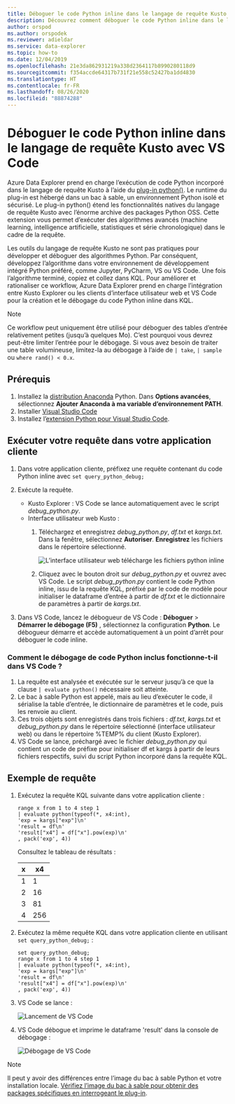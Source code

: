 ```yaml
---
title: Déboguer le code Python inline dans le langage de requête Kusto avec VS Code - Azure Data Explorer
description: Découvrez comment déboguer le code Python inline dans le langage de requête Kusto (KQL) avec VS Code.
author: orspod
ms.author: orspodek
ms.reviewer: adieldar
ms.service: data-explorer
ms.topic: how-to
ms.date: 12/04/2019
ms.openlocfilehash: 21e3da862931219a338d2364117b8990280118d9
ms.sourcegitcommit: f354accde64317b731f21e558c52427ba1dd4830
ms.translationtype: HT
ms.contentlocale: fr-FR
ms.lasthandoff: 08/26/2020
ms.locfileid: "88874288"
---
```

# <a name="debug-kusto-query-language-inline-python-using-vs-code"></a>Déboguer le code Python inline dans le langage de requête Kusto avec VS Code

Azure Data Explorer prend en charge l’exécution de code Python incorporé dans le langage de requête Kusto à l’aide du [plug-in python()](kusto/query/pythonplugin.md). Le runtime du plug-in est hébergé dans un bac à sable, un environnement Python isolé et sécurisé. Le plug-in python() étend les fonctionnalités natives du langage de requête Kusto avec l’énorme archive des packages Python OSS. Cette extension vous permet d’exécuter des algorithmes avancés (machine learning, intelligence artificielle, statistiques et série chronologique) dans le cadre de la requête.

Les outils du langage de requête Kusto ne sont pas pratiques pour développer et déboguer des algorithmes Python. Par conséquent, développez l’algorithme dans votre environnement de développement intégré Python préféré, comme Jupyter, PyCharm, VS ou VS Code. Une fois l’algorithme terminé, copiez et collez dans KQL. Pour améliorer et rationaliser ce workflow, Azure Data Explorer prend en charge l’intégration entre Kusto Explorer ou les clients d’interface utilisateur web et VS Code pour la création et le débogage du code Python inline dans KQL. 

> [!NOTE]
> Ce workflow peut uniquement être utilisé pour déboguer des tables d’entrée relativement petites (jusqu’à quelques Mo). C’est pourquoi vous devrez peut-être limiter l’entrée pour le débogage.  Si vous avez besoin de traiter une table volumineuse, limitez-la au débogage à l’aide de `| take`, `| sample` ou `where rand() < 0.x`.

## <a name="prerequisites"></a>Prérequis

1. Installez la [distribution Anaconda](https://www.anaconda.com/distribution/#download-section) Python. Dans **Options avancées**, sélectionnez **Ajouter Anaconda à ma variable d’environnement PATH**.
2. Installer [Visual Studio Code](https://code.visualstudio.com/Download)
3. Installez l’[extension Python pour Visual Studio Code](https://marketplace.visualstudio.com/items?itemName=ms-python.python).

## <a name="run-your-query-in-your-client-application"></a>Exécuter votre requête dans votre application cliente

1. Dans votre application cliente, préfixez une requête contenant du code Python inline avec `set query_python_debug;`
1. Exécute la requête.
    * Kusto Explorer : VS Code se lance automatiquement avec le script *debug_python.py*.
    * Interface utilisateur web Kusto : 
        1. Téléchargez et enregistrez *debug_python.py*, *df.txt* et *kargs.txt*. Dans la fenêtre, sélectionnez **Autoriser**. **Enregistrez** les fichiers dans le répertoire sélectionné. 

            ![L’interface utilisateur web télécharge les fichiers python inline](media/debug-inline-python/webui-inline-python.png)

        1. Cliquez avec le bouton droit sur *debug_python.py* et ouvrez avec VS Code. 
        Le script *debug_python.py* contient le code Python inline, issu de la requête KQL, préfixé par le code de modèle pour initialiser le dataframe d’entrée à partir de *df.txt* et le dictionnaire de paramètres à partir de *kargs.txt*.    
            
1. Dans VS Code, lancez le débogueur de VS Code : **Déboguer** > **Démarrer le débogage (F5)** , sélectionnez la configuration **Python**. Le débogueur démarre et accède automatiquement à un point d’arrêt pour déboguer le code inline.

### <a name="how-does-inline-python-debugging-in-vs-code-work"></a>Comment le débogage de code Python inclus fonctionne-t-il dans VS Code ?

1. La requête est analysée et exécutée sur le serveur jusqu’à ce que la clause `| evaluate python()` nécessaire soit atteinte.
1. Le bac à sable Python est appelé, mais au lieu d’exécuter le code, il sérialise la table d’entrée, le dictionnaire de paramètres et le code, puis les renvoie au client.
1. Ces trois objets sont enregistrés dans trois fichiers : *df.txt*, *kargs.txt* et *debug_python.py* dans le répertoire sélectionné (interface utilisateur web) ou dans le répertoire %TEMP% du client (Kusto Explorer).
1. VS Code se lance, préchargé avec le fichier *debug_python.py* qui contient un code de préfixe pour initialiser df et kargs à partir de leurs fichiers respectifs, suivi du script Python incorporé dans la requête KQL.

## <a name="query-example"></a>Exemple de requête

1. Exécutez la requête KQL suivante dans votre application cliente :

    ```kusto
    range x from 1 to 4 step 1
    | evaluate python(typeof(*, x4:int), 
    'exp = kargs["exp"]\n'
    'result = df\n'
    'result["x4"] = df["x"].pow(exp)\n'
    , pack('exp', 4))
    ```

    Consultez le tableau de résultats :

    | x  | x4  |
    |---------|---------|
    | 1     |   1      |
    | 2     |   16      |
    | 3     |   81      |
    | 4     |    256     |
    
1. Exécutez la même requête KQL dans votre application cliente en utilisant `set query_python_debug;` :

    ```kusto
    set query_python_debug;
    range x from 1 to 4 step 1
    | evaluate python(typeof(*, x4:int), 
    'exp = kargs["exp"]\n'
    'result = df\n'
    'result["x4"] = df["x"].pow(exp)\n'
    , pack('exp', 4))
    ```

1. VS Code se lance :

    ![Lancement de VS Code](media/debug-inline-python/launch-vs-code.png)

1. VS Code débogue et imprime le dataframe 'result' dans la console de débogage :

    ![Débogage de VS Code](media/debug-inline-python/debug-vs-code.png)

> [!NOTE]
> Il peut y avoir des différences entre l’image du bac à sable Python et votre installation locale. [Vérifiez l’image du bac à sable pour obtenir des packages spécifiques en interrogeant le plug-in](https://github.com/Azure/azure-kusto-analytics-lib/blob/master/Utils/functions/get_modules_version.csl).
